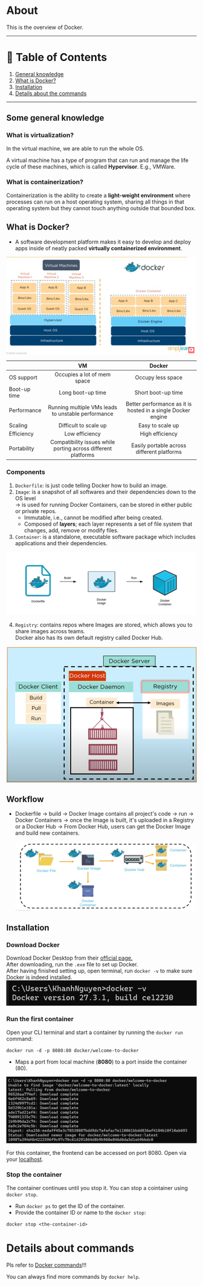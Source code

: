 # About

This is the overview of Docker.

---

# 📖 Table of Contents

1. [General knowledge](#some-general-knowledge)
2. [What is Docker?](#what-is-docker)
3. [Installation](#installation)
4. [Details about the commands](#details-about-commands)
---

## Some general knowledge

### What is virtualization?

In the virtual machine, we are able to run the whole OS.

A virtual machine has a type of program that can run and manage the life cycle of these machines, which is called **Hypervisor**. E.g., VMWare.

### What is containerization?

Containerization is the ability to create a **light-weight environment** where processes can run on a host operating system, sharing all things in that operating system but they cannot touch anything outside that bounded box.

## What is Docker?

- A software development platform makes it easy to develop and deploy apps
  inside of neatly packed **virtually containerized environment**. <br>

![VM vs Docker](./img/image.png)

|              |                              VM                               |                            Docker                            |
| :----------- | :-----------------------------------------------------------: | :----------------------------------------------------------: |
| OS support   |                  Occupies a lot of mem space                  |                      Occupy less space                       |
| Boot-up time |                       Long boot-up time                       |                      Short boot-up time                      |
| Performance  |      Running multiple VMs leads to unstable performance       | Better performance as it is hosted in a single Docker engine |
| Scaling      |                     Difficult to scale up                     |                       Easy to scale up                       |
| Efficiency   |                        Low efficiency                         |                       High efficiency                        |
| Portability  | Compatibility issues while porting across different platforms |          Easily portable across different platforms          |

### Components

1. `Dockerfile`: is just code telling Docker how to build an image.
2. `Image`: is a snapshot of all softwares and their dependencies down to the OS level \
   -> is used for running Docker Containers, can be stored in either public or private repos.
   - Immutable, i.e., cannot be modified after being created.
   - Composed of **layers**; each layer represents a set of file system that changes, add, remove or modify files.
3. `Container`: is a standalone, executable software package which includes applications and their dependencies.

![alt text](./img/image-16.png)

4. `Registry`: contains repos where Images are stored, which allows you to share images across teams. \
   Docker also has its own default registry called Docker Hub.

![alt text](./img/image-1.png)

## Workflow

- Dockerfile -> build -> Docker Image contains all project's code
  -> run -> Docker Containers -> once the Image is built, it's uploaded in a Registry or a Docker Hub -> From Docker Hub, users can get the Docker Image and build new containers.

  ![alt text](./img/image-2.png)

## Installation

### Download Docker

Download Docker Desktop from their [official page.](https://docs.docker.com/get-started/introduction/get-docker-desktop/) \
After downloading, run the `.exe` file to set up Docker. \
After having finished setting up, open terminal, run `docker -v` to make sure Docker is indeed installed.
![alt text](./img/image-3.png)

### Run the first container

Open your CLI terminal and start a container by running the `docker run` command:

```<bash>
docker run -d -p 8080:80 docker/welcome-to-docker
```

- Maps a port from local machine (**8080**) to a port inside the container (80).

![alt text](./img/image-4.png)

For this container, the frontend can be accessed on port 8080. Open via your [localhost](http://localhost:8080).

### Stop the container

The container continues until you stop it. You can stop a cointainer using `docker stop`.

- Run `docker ps` to get the ID of the container.
- Provide the container ID or name to the `docker stop`:

```<bash>
docker stop <the-container-id>
```

# Details about commands
Pls refer to [Docker commands](docker-commands.md)!!!

You can always find more commands by `docker help`.